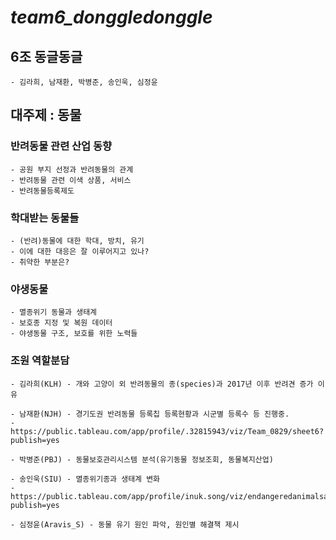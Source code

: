 # ***team6_donggledonggle***

## 6조 동글동글
    - 김라희, 남재환, 박병준, 송인욱, 심정윤

## 대주제 : 동물</br>

### 반려동물 관련 산업 동향
    - 공원 부지 선정과 반려동물의 관계
    - 반려동물 관련 이색 상품, 서비스
    - 반려동물등록제도

### 학대받는 동물들
    - (반려)동물에 대한 학대, 방치, 유기
    - 이에 대한 대응은 잘 이루어지고 있나?
    - 취약한 부분은?

### 야생동물
    - 멸종위기 동물과 생태계
    - 보호종 지정 및 복원 데이터
    - 야생동물 구조, 보호를 위한 노력들

### 조원 역할분담
    - 김라희(KLH) - 개와 고양이 외 반려동물의 종(species)과 2017년 이후 반려견 증가 이유

    - 남재환(NJH) - 경기도권 반려동물 등록칩 등록현황과 시군별 등록수 등 진행중.
    - https://public.tableau.com/app/profile/.32815943/viz/Team_0829/sheet6?publish=yes

    - 박병준(PBJ) - 동물보호관리시스템 분석(유기동물 정보조회, 동물복지산업)

    - 송인욱(SIU) - 멸종위기종과 생태계 변화
    - https://public.tableau.com/app/profile/inuk.song/viz/endangeredanimalsandbiodiversity/sheet0?publish=yes

    - 심정윤(Aravis_S) - 동물 유기 원인 파악, 원인별 해결책 제시